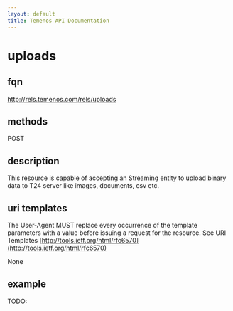```yaml
---
layout: default
title: Temenos API Documentation
---
```


# uploads

## fqn
http://rels.temenos.com/rels/uploads

## methods
POST

## description
This resource is capable of accepting an Streaming entity to upload binary data to T24 server like images, documents, csv etc.


## uri templates
The User-Agent MUST replace every occurrence of the template parameters with a value before issuing a request for the resource.  See URI Templates [http://tools.ietf.org/html/rfc6570](http://tools.ietf.org/html/rfc6570)

None


## example
TODO: